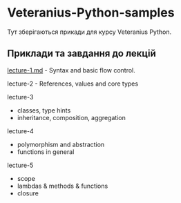 # Veteranius-Python-samples
Тут зберігаються прикади для курсу Veteranius Python.

## Приклади та завдання до лекцій
[lecture-1.md](lecture-1/lecture-1.md) - Syntax and basic flow control.

lecture-2 - References, values and core types

lecture-3
* classes, type hints
* inheritance, composition, aggregation

lecture-4
* polymorphism and abstraction
* functions in general

lecture-5
* scope
* lambdas & methods & functions
* closure